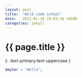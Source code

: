 ```yaml
---
layout: post
title:  "Wild code school"
date:   2022-01-10 19:03:16 +0100
categories: jekyll
---
```


# {{ page.title }}
{: .text-primary.text-uppercase }

```php
$myVar = "Hello";
```
